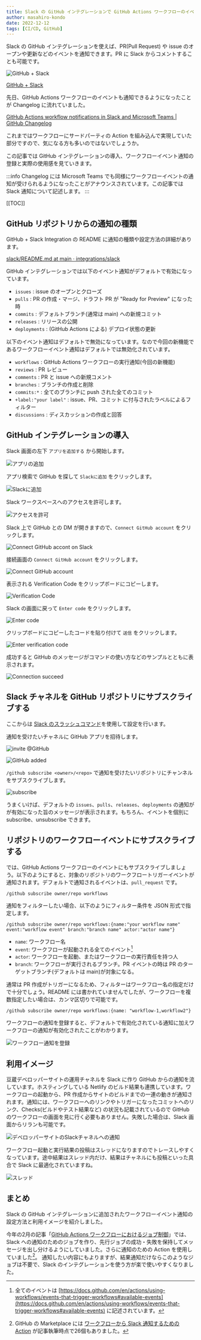 ```yaml
---
title: Slack の GitHub インテグレーションで GitHub Actions ワークフローのイベントを通知可能に
author: masahiro-kondo
date: 2022-12-12
tags: [CI/CD, GitHub]
---
```


Slack の GitHub インテグレーションを使えば、PR(Pull Request) や issue のオープンや更新などのイベントを通知できます。PR に Slack からコメントすることも可能です。

![GitHub + Slack](https://i.gyazo.com/f3878bc1e731ac402fb2dba9d66db8bf.png)

[GitHub + Slack](https://slack.github.com/)

先日、GitHub Actions ワークフローのイベントも通知できるようになったことが Changelog に流れていました。

[GitHub Actions workflow notifications in Slack and Microsoft Teams | GitHub Changelog](https://github.blog/changelog/2022-12-06-github-actions-workflow-notifications-in-slack-and-microsoft-teams/)

これまではワークフローにサードパーティの Action を組み込んで実現していた部分ですので、気になる方も多いのではないでしょうか。

この記事では GitHub インテグレーションの導入、ワークフローイベント通知の登録と実際の使用感を見ていきます。

:::info
Changelog には Microsoft Teams でも同様にワークフローイベントの通知が受けられるようになったことがアナウンスされています。この記事では Slack 通知について記述します。
:::

[[TOC]]

## GitHub リポジトリからの通知の種類
GitHub + Slack Integration の README に通知の種類や設定方法の詳細があります。

[slack/README.md at main · integrations/slack](https://github.com/integrations/slack/blob/main/README.md)

GitHub インテグレーションでは以下のイベント通知がデフォルトで有効になっています。

- `issues` : issue のオープンとクローズ
- `pulls` : PR の作成・マージ、ドラフト PR が "Ready for Preview" になった時
- `commits` : デフォルトブランチ(通常は main) への新規コミット
- `releases` : リリースの公開
- `deployments` : (GitHub Actions による) デプロイ状態の更新

以下のイベント通知はデフォルトで無効になっています。なので今回の新機能であるワークフローイベント通知はデフォルトでは無効化されています。

- `workflows` : GitHub Actions ワークフローの実行通知(今回の新機能)
- `reviews` : PR レビュー
- `comments` : PR と issue への新規コメント
- `branches` : ブランチの作成と削除
- `commits:*` : 全てのブランチに push された全てのコミット
- `+label:"your label"` : issue、PR、コミット に付与されたラベルによるフィルター
- `discussions` : ディスカッションの作成と回答

## GitHub インテグレーションの導入

Slack 画面の左下 `アプリを追加する` から開始します。

![アプリの追加](https://i.gyazo.com/e46a62ebd563e83b3687f6a50eced254.png)

アプリ検索で GitHub を探して `Slackに追加` をクリックします。

![Slackに追加](https://i.gyazo.com/5c63000619515204401c7ac630903aab.png)

Slack ワークスペースへのアクセスを許可します。

![アクセスを許可](https://i.gyazo.com/470203f7427f2af16ea807678464dbef.png)

Slack 上で GitHub との DM が開きますので、`Connect GitHub account` をクリックします。

![Connect GitHub accont on Slack](https://i.gyazo.com/175c82a9aa178266a1930677bd2a5f8a.png)

接続画面の `Connect GitHub account` をクリックします。

![Connect GitHub account](https://i.gyazo.com/d63937c4e385c21ba983efc07abb2634.png)

表示される Verification Code をクリップボードにコピーします。

![Verification Code](https://i.gyazo.com/70df5a0638f903c7b5d34b511ff629bb.png)

Slack の画面に戻って `Enter code` をクリックします。

![Enter code](https://i.gyazo.com/5e53d897e6231250578b2f5c198576f3.png)

クリップボードにコピーしたコードを貼り付けて `送信` をクリックします。

![Enter verification code](https://i.gyazo.com/0d6bd1d48631c167a38da79d13e142ea.png)

成功すると GitHub のメッセージがコマンドの使い方などのサンプルとともに表示されます。

![Connection succeed](https://i.gyazo.com/b3496144e464b55aa018dc7ae271ce83.png)

## Slack チャネルを GitHub リポジトリにサブスクライブする
ここからは [Slack のスラッシュコマンド](https://slack.com/intl/ja-jp/help/articles/201259356-Slack-のスラッシュコマンド)を使用して設定を行います。

通知を受けたいチャネルに GitHub アプリを招待します。

![invite @GitHub](https://i.gyazo.com/d0753b65e88bf1537bdf274668dea2ac.png)

![GitHub added](https://i.gyazo.com/42b56d136f2d354313a38f63bdec2811.png)

`/github subscribe <owner>/<repo>` で通知を受けたいリポジトリにチャンネルをサブスクライブします。

![subscribe](https://i.gyazo.com/b13b0288a74985b0e5433e1e83d2d91a.png)

うまくいけば、デフォルトの `issues`、`pulls`、`releases`、`deployments` の通知がが有効になった旨のメッセージが表示されます。もちろん、イベントを個別に subscribe、unsubscribe できます。

## リポジトリのワークフローイベントにサブスクライブする
では、GitHub Actions ワークフローのイベントにもサブスクライブしましょう。以下のようにすると、対象のリポジトリのワークフロートリガーイベントが通知されます。デフォルトで通知されるイベントは、`pull_request` です。

```shell
/github subscribe owner/repo workflows
```

通知をフィルターしたい場合、以下のようにフィルター条件を JSON 形式で指定します。

```shell
/github subscribe owner/repo workflows:{name:"your workflow name" event:"workflow event" branch:"branch name" actor:"actor name"}
```
- `name`: ワークフロー名
- `event`: ワークフローが起動される全てのイベント[^1]
- `actor`: ワークフローを起動、またはワークフローの実行責任を持つ人
- `branch`: ワークフローが実行されるブランチ。PR イベントの時は PR のターゲットブランチ(デフォルトは main)が対象になる。

[^1]: 全てのイベントは [https://docs.github.com/en/actions/using-workflows/events-that-trigger-workflows#available-events](https://docs.github.com/en/actions/using-workflows/events-that-trigger-workflows#available-events) に記述されています。

通常は PR 作成がトリガーになるため、フィルターはワークフロー名の指定だけで十分でしょう。README には書かれていませんでしたが、ワークフローを複数指定したい場合は、カンマ区切りで可能です。

```shell
/github subscribe owner/repo workflows:{name: "workflow-1,workflow2"}
```

ワークフローの通知を登録すると、デフォルトで有効化されている通知に加えワークフローの通知が有効化されたことがわかります。

![ワークフロー通知を登録](https://i.gyazo.com/b90cd2408cbf5aa7d4b5fdf891a4b3b3.png)

## 利用イメージ
豆蔵デベロッパーサイトの運用チャネルを Slack に作り GitHub からの通知を流しています。ホスティングしている Netlify のビルド結果も連携しています。ワークフローの起動から、PR 作成からサイトのビルドまでの一連の動きが通知されます。通知には、ワークフローへのリンクやトリガーになったコミットへのリンク、Checks(ビルドやテスト結果など) の状況も記載されているので GitHub のワークフローの画面を見に行く必要もありません。失敗した場合は、Slack 画面からリランも可能です。


![デベロッパーサイトのSlackチャネルへの通知](https://i.gyazo.com/9f0aa45d36c26fc0ab066900ec91cfb0.png)

ワークフロー起動と実行結果の投稿はスレッドになりますのでトレースしやすくなっています。途中結果はスレッド内だけ、結果はチャネルにも投稿といった具合で Slack に最適化されていますね。

![スレッド](https://i.gyazo.com/091914029faefeb9df4284f58fba3d95.png)

## まとめ
Slack の GitHub インテグレーションに追加されたワークフローイベント通知の設定方法と利用イメージを紹介しました。

今年の2月の記事「[GitHub Actions ワークフローにおけるジョブ制御](/blogs/2022/02/20/job-control-in-github-actions/)」では、Slack への通知のためのジョブを作り、先行ジョブの成功・失敗を保持してメッセージを出し分けるようにしていました。さらに通知のための Action を使用していました[^2]。
通知したい内容にもよりますが、結果通知だけならこのようなジョブは不要で、Slack のインテグレーションを使う方が楽で使いやすくなりました。

[^2]: GitHub の Marketplace には [ワークフローから Slack 通知するための Action](https://github.com/marketplace?type=actions&query=slack+workflow+) が記事執筆時点で26個もありました。
